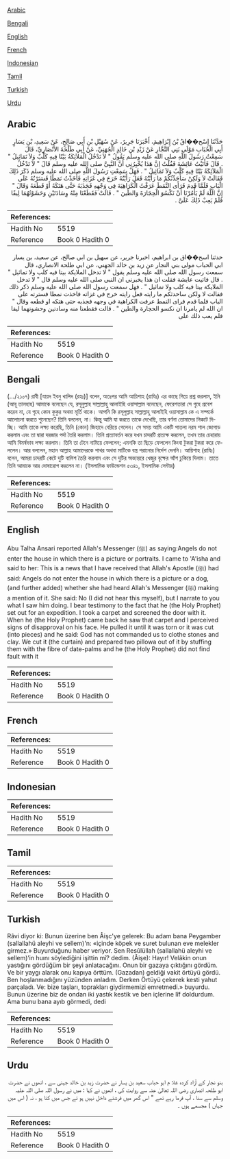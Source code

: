 [Arabic](#arabic)

[Bengali](#bengali)

[English](#english)

[French](#french)

[Indonesian](#indonesian)

[Tamil](#tamil)

[Turkish](#turkish)

[Urdu](#urdu)

## Arabic


<div dir="rtl" lang="ar" style={{fontSize:'larger',backgroundColor:'#f8f9fa',padding:20}}>
حَدَّثَنَا إِسْح��اقُ بْنُ إِبْرَاهِيمَ، أَخْبَرَنَا جَرِيرٌ، عَنْ سُهَيْلِ بْنِ أَبِي صَالِحٍ، عَنْ سَعِيدِ، بْنِ يَسَارٍ أَبِي الْحُبَابِ مَوْلَى بَنِي النَّجَّارِ عَنْ زَيْدِ بْنِ خَالِدٍ الْجُهَنِيِّ، عَنْ أَبِي طَلْحَةَ الأَنْصَارِيِّ، قَالَ سَمِعْتُ رَسُولَ اللَّهِ صلى الله عليه وسلم يَقُولُ ‏"‏ لاَ تَدْخُلُ الْمَلاَئِكَةُ بَيْتًا فِيهِ كَلْبٌ وَلاَ تَمَاثِيلُ ‏"‏ ‏.‏ قَالَ فَأَتَيْتُ عَائِشَةَ فَقُلْتُ إِنَّ هَذَا يُخْبِرُنِي أَنَّ النَّبِيَّ صلى الله عليه وسلم قَالَ ‏"‏ لاَ تَدْخُلُ الْمَلاَئِكَةُ بَيْتًا فِيهِ كَلْبٌ وَلاَ تَمَاثِيلُ ‏"‏ ‏.‏ فَهَلْ سَمِعْتِ رَسُولَ اللَّهِ صلى الله عليه وسلم ذَكَرَ ذَلِكَ فَقَالَتْ لاَ وَلَكِنْ سَأُحَدِّثُكُمْ مَا رَأَيْتُهُ فَعَلَ رَأَيْتُهُ خَرَجَ فِي غَزَاتِهِ فَأَخَذْتُ نَمَطًا فَسَتَرْتُهُ عَلَى الْبَابِ فَلَمَّا قَدِمَ فَرَأَى النَّمَطَ عَرَفْتُ الْكَرَاهِيَةَ فِي وَجْهِهِ فَجَذَبَهُ حَتَّى هَتَكَهُ أَوْ قَطَعَهُ وَقَالَ ‏"‏ إِنَّ اللَّهَ لَمْ يَأْمُرْنَا أَنْ نَكْسُوَ الْحِجَارَةَ وَالطِّينَ ‏"‏ ‏.‏ قَالَتْ فَقَطَعْنَا مِنْهُ وِسَادَتَيْنِ وَحَشَوْتُهُمَا لِيفًا فَلَمْ يَعِبْ ذَلِكَ عَلَىَّ ‏.‏
</div>
<div style={{backgroundColor:'#f8f9fa',padding:20, marginBottom: 10}}><table> <thead> <tr> <th>References:</th> <th></th> </tr> </thead> <tbody><tr><td>Hadith No</td><td>5519</td></tr><tr><td>Reference</td><td>Book 0 Hadith 0</td></tr></tbody></table></div>


<div dir="rtl" lang="ar" style={{fontSize:'larger',backgroundColor:'#f8f9fa',padding:20}}>
حدثنا اسح��اق بن ابراهيم، اخبرنا جرير، عن سهيل بن ابي صالح، عن سعيد، بن يسار ابي الحباب مولى بني النجار عن زيد بن خالد الجهني، عن ابي طلحة الانصاري، قال سمعت رسول الله صلى الله عليه وسلم يقول " لا تدخل الملايكة بيتا فيه كلب ولا تماثيل " . قال فاتيت عايشة فقلت ان هذا يخبرني ان النبي صلى الله عليه وسلم قال " لا تدخل الملايكة بيتا فيه كلب ولا تماثيل " . فهل سمعت رسول الله صلى الله عليه وسلم ذكر ذلك فقالت لا ولكن ساحدثكم ما رايته فعل رايته خرج في غزاته فاخذت نمطا فسترته على الباب فلما قدم فراى النمط عرفت الكراهية في وجهه فجذبه حتى هتكه او قطعه وقال " ان الله لم يامرنا ان نكسو الحجارة والطين " . قالت فقطعنا منه وسادتين وحشوتهما ليفا فلم يعب ذلك على
</div>
<div style={{backgroundColor:'#f8f9fa',padding:20, marginBottom: 10}}><table> <thead> <tr> <th>References:</th> <th></th> </tr> </thead> <tbody><tr><td>Hadith No</td><td>5519</td></tr><tr><td>Reference</td><td>Book 0 Hadith 0</td></tr></tbody></table></div>

## Bengali


<div dir="ltr" lang="bn" style={{fontSize:'larger',backgroundColor:'#f8f9fa',padding:20}}>
(…/২১০৭) রাবী [যায়দ ইবনু খালিদ (রহঃ)] বলেন, অতঃপর আমি আয়িশাহ (রাযিঃ) এর কাছে গিয়ে প্রশ্ন করলাম, ইনি (আবূ তালহাহ) আমাকে বলেছেন যে, রসূলুল্লাহ সাল্লাল্লাহু আলাইহি ওয়াসাল্লাম বলেছেন, ফেরেশতারা সে গৃহে প্রবেশ করেন না, যে গৃহে কোন কুকুর অথবা মূর্তি থাকে। আপনি কি রসূলুল্লাহ সাল্লাল্লাহু আলাইহি ওয়াসাল্লাম কে এ সম্পর্কে আলোচনা করতে শুনেছেন? তিনি বললেন, না। কিন্তু আমি যা করতে তাকে দেখেছি, তার বর্ণনা তোমাদের নিকটে দিচ্ছি। আমি তাকে লক্ষ্য করেছি, তিনি (কোন) জিহাদে বেরিয়ে গেলেন। সে সময় আমি একটি পাতলা নরম শাল জোগাড় করলাম এবং তা দ্বারা দরজার পর্দা তৈরি করলাম। তিনি প্রত্যাবর্তন করে যখন চাদরটি প্রত্যক্ষ করলেন, তখন তার চেহারায় আমি বিমৰ্ষভাব লক্ষ্য করলাম। তিনি তা টেনে নামিয়ে ফেললেন; এমনকি তা ছিড়ে ফেললেন কিংবা টুকরা টুকরা করে ফেললেন। আর বললেন, মহান আল্লাহ আমাদেরকে পাথর অথবা মাটিকে বস্ত্র পরানোর নির্দেশ দেননি। আয়িশাহ (রাযিঃ) বলেন, আমরা চাদরটি কেটে দুটি বালিশ তৈরি করলাম এবং সে দুটির অভ্যন্তরে খেজুর বৃক্ষের আঁশ ঢুকিয়ে দিলাম। তাতে তিনি আমাকে আর দোষারোপ করলেন না। (ইসলামিক ফাউন্ডেশন ৫৩৪১, ইসলামিক সেন্টার)
</div>
<div style={{backgroundColor:'#f8f9fa',padding:20, marginBottom: 10}}><table> <thead> <tr> <th>References:</th> <th></th> </tr> </thead> <tbody><tr><td>Hadith No</td><td>5519</td></tr><tr><td>Reference</td><td>Book 0 Hadith 0</td></tr></tbody></table></div>

## English


<div dir="ltr" lang="en" style={{fontSize:'larger',backgroundColor:'#f8f9fa',padding:20}}>
Abu Talha Ansari reported Allah's Messenger (ﷺ) as saying:Angels do not enter the house in which there is a picture or portraits. I came to 'A'isha and said to her: This is a news that I have received that Allah's Apostle (ﷺ) had said: Angels do not enter the house in which there is a picture or a dog, (and further added) whether she had heard Allah's Messenger (ﷺ) making a mention of it. She said: No (I did not hear this myself), but I narrate to you what I saw him doing. I bear testimony to the fact that he (the Holy Prophet) set out for an expedition. I took a carpet and screened the door with it. When he (the Holy Prophet) came back he saw that carpet and I perceived signs of disapproval on his face. He pulled it until it was torn or it was cut (into pieces) and he said: God has not commanded us to clothe stones and clay. We cut it (the curtain) and prepared two pillowa out of it by stuffing them with the fibre of date-palms and he (the Holy Prophet) did not find fault with it
</div>
<div style={{backgroundColor:'#f8f9fa',padding:20, marginBottom: 10}}><table> <thead> <tr> <th>References:</th> <th></th> </tr> </thead> <tbody><tr><td>Hadith No</td><td>5519</td></tr><tr><td>Reference</td><td>Book 0 Hadith 0</td></tr></tbody></table></div>

## French


<div dir="ltr" lang="fr" style={{fontSize:'larger',backgroundColor:'#f8f9fa',padding:20}}>

</div>
<div style={{backgroundColor:'#f8f9fa',padding:20, marginBottom: 10}}><table> <thead> <tr> <th>References:</th> <th></th> </tr> </thead> <tbody><tr><td>Hadith No</td><td>5519</td></tr><tr><td>Reference</td><td>Book 0 Hadith 0</td></tr></tbody></table></div>

## Indonesian


<div dir="ltr" lang="id" style={{fontSize:'larger',backgroundColor:'#f8f9fa',padding:20}}>

</div>
<div style={{backgroundColor:'#f8f9fa',padding:20, marginBottom: 10}}><table> <thead> <tr> <th>References:</th> <th></th> </tr> </thead> <tbody><tr><td>Hadith No</td><td>5519</td></tr><tr><td>Reference</td><td>Book 0 Hadith 0</td></tr></tbody></table></div>

## Tamil


<div dir="ltr" lang="ta" style={{fontSize:'larger',backgroundColor:'#f8f9fa',padding:20}}>

</div>
<div style={{backgroundColor:'#f8f9fa',padding:20, marginBottom: 10}}><table> <thead> <tr> <th>References:</th> <th></th> </tr> </thead> <tbody><tr><td>Hadith No</td><td>5519</td></tr><tr><td>Reference</td><td>Book 0 Hadith 0</td></tr></tbody></table></div>

## Turkish


<div dir="ltr" lang="tr" style={{fontSize:'larger',backgroundColor:'#f8f9fa',padding:20}}>
Râvi diyor ki: Bunun üzerine ben Âişc'ye gelerek: Bu adam bana Peygamber (sallallahü aleyhi ve sellem)'n: «içinde köpek ve suret bulunan eve melekler girmez.» Buyurduğunu haber veriyor. Sen Resûlüllah (sallallahü aleyhi ve sellem)’in huını söylediğini işittin mî? dedim. (Âişe): Hayır! Velâkin onun yastığını gördüğüm bir şeyi anlatacağını. Onun bir gazaya çıktığını gördüm. Ve bir yaygı alarak onu kapıya örttüm. (Gazadan) geldiği vakit örtüyü gördü. Ben hoşlanmadığını yüzünden anladım. Derken Örtüyü çekerek kesti yahut parçaladı. Ve: bize taşları, toprakları giydirmemizi emretmedi.» buyurdu. Bunun üzerine biz de ondan iki yastık kestik ve ben içlerine lîf doldurdum. Ama bunu bana ayıb görmedi, dedi
</div>
<div style={{backgroundColor:'#f8f9fa',padding:20, marginBottom: 10}}><table> <thead> <tr> <th>References:</th> <th></th> </tr> </thead> <tbody><tr><td>Hadith No</td><td>5519</td></tr><tr><td>Reference</td><td>Book 0 Hadith 0</td></tr></tbody></table></div>

## Urdu


<div dir="rtl" lang="ur" style={{fontSize:'larger',backgroundColor:'#f8f9fa',padding:20}}>
بنو نجار کے آزاد کردہ غلا م ابو حباب سعید بن یسار نے حضرت زید بن خالد جہنی سے ، انھوں نے حضرت ابو طلحہ انصاری رضی اللہ تعالیٰ عنہ سے روایت کی ، انھوں نے کہا : میں نے رسول اللہ صلی اللہ علیہ وسلم سے سنا ، آپ فرما رہے تھے " اس گھر میں فرشتے داخل نہیں ہو تے جس میں کتا ہو ، نہ ( اس میں جہاں ) مجسمے ہوں ۔
</div>
<div style={{backgroundColor:'#f8f9fa',padding:20, marginBottom: 10}}><table> <thead> <tr> <th>References:</th> <th></th> </tr> </thead> <tbody><tr><td>Hadith No</td><td>5519</td></tr><tr><td>Reference</td><td>Book 0 Hadith 0</td></tr></tbody></table></div>